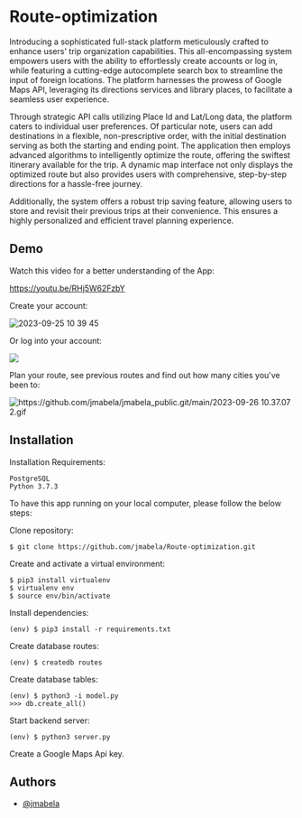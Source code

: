 # Route-optimization

Introducing a sophisticated full-stack platform meticulously crafted to enhance users' trip organization capabilities. This all-encompassing system empowers users with the ability to effortlessly create accounts or log in, while featuring a cutting-edge autocomplete search box to streamline the input of foreign locations. The platform harnesses the prowess of Google Maps API, leveraging its directions services and library places, to facilitate a seamless user experience.

Through strategic API calls utilizing Place Id and Lat/Long data, the platform caters to individual user preferences. Of particular note, users can add destinations in a flexible, non-prescriptive order, with the initial destination serving as both the starting and ending point. The application then employs advanced algorithms to intelligently optimize the route, offering the swiftest itinerary available for the trip. A dynamic map interface not only displays the optimized route but also provides users with comprehensive, step-by-step directions for a hassle-free journey.

Additionally, the system offers a robust trip saving feature, allowing users to store and revisit their previous trips at their convenience. This ensures a highly personalized and efficient travel planning experience.



## Demo

Watch this video for a better understanding of the App: 

https://youtu.be/RHj5W62FzbY

Create your account:

![2023-09-25 10 39 45](https://github.com/jmabela/Route-optimization/assets/114891957/44b28b8d-4404-4048-9d62-f2f37f786c07)

Or log into your account:

![](https://github.com/jmabela/jmabela_public/blob/9d0a54877c5735d0e43ad305b0757f70416d78cd/2023-09-25%2014.03.59.gif)

Plan your route, see previous routes and find out how many cities you've been to:

![https://github.com/jmabela/jmabela_public.git/main/2023-09-26 10.37.07 2.gif](https://github.com/jmabela/jmabela_public/blob/f5743b58d475dbea7316cb8048d5512ef25028ba/2023-09-26%2010.37.07%202.gif)



## Installation

Installation
Requirements:

    PostgreSQL
    Python 3.7.3

To have this app running on your local computer, please follow the below steps:

Clone repository:

    $ git clone https://github.com/jmabela/Route-optimization.git

Create and activate a virtual environment:

    $ pip3 install virtualenv
    $ virtualenv env
    $ source env/bin/activate

Install dependencies:

    (env) $ pip3 install -r requirements.txt

Create database routes:

    (env) $ createdb routes

Create database tables:

    (env) $ python3 -i model.py
    >>> db.create_all()

Start backend server:

    (env) $ python3 server.py
    
 Create a Google Maps Api key.



## Authors

- [@jmabela](https://www.github.com/jmabela)

